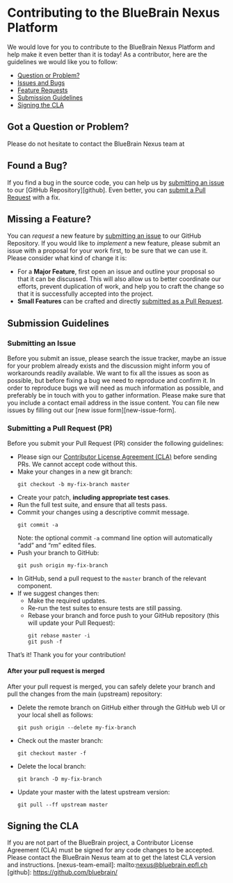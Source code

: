 # Contributing to the BlueBrain Nexus Platform
We would love for you to contribute to the BlueBrain Nexus Platform and help make it even better than it is
today! As a contributor, here are the guidelines we would like you to follow:
 - [Question or Problem?](#question)
 - [Issues and Bugs](#issue)
 - [Feature Requests](#feature)
 - [Submission Guidelines](#submit)
 - [Signing the CLA](#cla)
## <a name="question"></a> Got a Question or Problem?
Please do not hesitate to contact the BlueBrain Nexus team at [<nexus-team-email>](nexus-team-email)
## <a name="issue"></a> Found a Bug?
If you find a bug in the source code, you can help us by
[submitting an issue](#submit-issue) to our [GitHub Repository][github]. Even better, you can
[submit a Pull Request](#submit-pr) with a fix.
## <a name="feature"></a> Missing a Feature?
You can *request* a new feature by [submitting an issue](#submit-issue) to our GitHub
Repository. If you would like to *implement* a new feature, please submit an issue with
a proposal for your work first, to be sure that we can use it.
Please consider what kind of change it is:
* For a **Major Feature**, first open an issue and outline your proposal so that it can be
discussed. This will also allow us to better coordinate our efforts, prevent duplication of work,
and help you to craft the change so that it is successfully accepted into the project.
* **Small Features** can be crafted and directly [submitted as a Pull Request](#submit-pr).
## <a name="submit"></a> Submission Guidelines
### <a name="submit-issue"></a> Submitting an Issue
Before you submit an issue, please search the issue tracker, maybe an issue for your problem already
exists and the discussion might inform you of workarounds readily available.
We want to fix all the issues as soon as possible, but before fixing a bug we need to reproduce and
confirm it. In order to reproduce bugs we will need as much information as possible, and preferably
be in touch with you to gather information. Please make sure that you include a contact email address
in the issue content.
You can file new issues by filling out our [new issue form][new-issue-form].
### <a name="submit-pr"></a> Submitting a Pull Request (PR)
Before you submit your Pull Request (PR) consider the following guidelines:
* Please sign our [Contributor License Agreement (CLA)](#cla) before sending PRs.
  We cannot accept code without this.
* Make your changes in a new git branch:
     ```shell
     git checkout -b my-fix-branch master
     ```
* Create your patch, **including appropriate test cases**.
* Run the full test suite, and ensure that all tests pass.
* Commit your changes using a descriptive commit message.
     ```shell
     git commit -a
     ```
  Note: the optional commit `-a` command line option will automatically “add” and “rm” edited files.
* Push your branch to GitHub:
    ```shell
    git push origin my-fix-branch
    ```
* In GitHub, send a pull request to the `master` branch of the relevant component.
* If we suggest changes then:
  * Make the required updates.
  * Re-run the test suites to ensure tests are still passing.
  * Rebase your branch and force push to your GitHub repository (this will update your Pull Request):
    ```shell
    git rebase master -i
    git push -f
    ```
That’s it! Thank you for your contribution!
#### After your pull request is merged
After your pull request is merged, you can safely delete your branch and pull the changes
from the main (upstream) repository:
* Delete the remote branch on GitHub either through the GitHub web UI or your local shell as follows:
    ```shell
    git push origin --delete my-fix-branch
    ```
* Check out the master branch:
    ```shell
    git checkout master -f
    ```
* Delete the local branch:
    ```shell
    git branch -D my-fix-branch
    ```
* Update your master with the latest upstream version:
    ```shell
    git pull --ff upstream master
    ```
## <a name=“cla”></a> Signing the CLA
If you are not part of the BlueBrain project, a Contributor License Agreement (CLA) must be signed for any code changes to be accepted. Please contact the BlueBrain Nexus team at [<nexus-team-email>](nexus-team-email) to get the latest CLA version and instructions.
[nexus-team-email]: mailto:nexus@bluebrain.epfl.ch
[github]: https://github.com/bluebrain/<component>
```